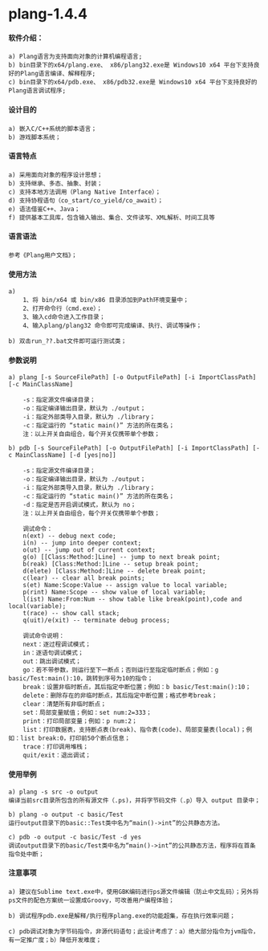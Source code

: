 # plang-1.4.4

#### 软件介绍：
	a) Plang语言为支持面向对象的计算机编程语言;
	b) bin目录下的x64/plang.exe、 x86/plang32.exe是 Windows10 x64 平台下支持良好的Plang语言编译、解释程序;
	c) bin目录下的x64/pdb.exe、 x86/pdb32.exe是 Windows10 x64 平台下支持良好的Plang语言调试程序;

#### 设计目的
	a) 嵌入C/C++系统的脚本语言；
	b) 游戏脚本系统；

#### 语言特点
	a) 采用面向对象的程序设计思想；
	b) 支持继承、多态、抽象、封装；
	c) 支持本地方法调用（Plang Native Interface）；
	d) 支持协程语句（co_start/co_yield/co_await）；
	e) 语法借鉴C++、Java；
	f) 提供基本工具库，包含输入输出、集合、文件读写、XML解析、时间工具等

#### 语言语法
	参考《Plang用户文档》；

#### 使用方法
	a)
		1、将 bin/x64 或 bin/x86 目录添加到Path环境变量中；
		2、打开命令行（cmd.exe）；
		3、输入cd命令进入工作目录；
		4、输入plang/plang32 命令即可完成编译、执行、调试等操作；
	
	b) 双击run_??.bat文件即可运行测试类；


#### 参数说明
	a) plang [-s SourceFilePath] [-o OutputFilePath] [-i ImportClassPath] [-c MainClassName]
	
		-s：指定源文件编译目录；
		-o：指定编译输出目录，默认为 ./output；
		-i：指定外部类导入目录，默认为 ./library；
		-c：指定运行的 “static main()” 方法的所在类名；
		注：以上开关自由组合，每个开关仅携带单个参数；
	
	b) pdb [-s SourceFilePath] [-o OutputFilePath] [-i ImportClassPath] [-c MainClassName] [-d [yes|no]]
	
		-s：指定源文件编译目录；
		-o：指定编译输出目录，默认为 ./output；
		-i：指定外部类导入目录，默认为 ./library；
		-c：指定运行的 “static main()” 方法的所在类名；
		-d：指定是否开启调试模式，默认为 no；
		注：以上开关自由组合，每个开关仅携带单个参数；
	
		调试命令：
	    n(ext) -- debug next code;
	    i(n) -- jump into deeper context;
	    o(ut) -- jump out of current context;
	    g(o) [[Class:Method:]Line] -- jump to next break point;
	    b(reak) [Class:Method:]Line -- setup break point;
	    d(elete) [Class:Method:]Line -- delete break point;
	    c(lear) -- clear all break points;
	    s(et) Name:Scope:Value -- assign value to local variable;
	    p(rint) Name:Scope -- show value of local variable;
	    l(ist) Name:From:Num -- show table like break(point),code and local(variable);
	    t(race) -- show call stack;
	    q(uit)/e(xit) -- terminate debug process;
	
		调试命令说明：
		next：逐过程调试模式；
		in：逐语句调试模式；
		out：跳出调试模式；
		go：若不带参数，则运行至下一断点；否则运行至指定临时断点；例如：g basic/Test:main():10，跳转到序号为10的指令；
		break：设置非临时断点，其后指定中断位置；例如：b basic/Test:main():10；
		delete：删除存在的非临时断点，其后指定中断位置；格式参考break；
		clear：清楚所有非临时断点；
		set：局部变量赋值；例如：set num:2=333；
		print：打印局部变量；例如：p num:2；
		list：打印数据表，支持断点表(break)、指令表(code)、局部变量表(local)；例如：list break:0，打印前50个断点信息；
		trace：打印调用堆栈；
		quit/exit：退出调试；

#### 使用举例
	a) plang -s src -o output
	编译当前src目录所包含的所有源文件（.ps)，并将字节码文件（.p）导入 output 目录中；
	
	b) plang -o output -c basic/Test
	运行output目录下的basic::Test类中名为“main()->int”的公共静态方法。
	
	c) pdb -o output -c basic/Test -d yes
	调试output目录下的basic/Test类中名为“main()->int”的公共静态方法，程序将在首条指令处中断；

#### 注意事项
	a) 建议在Sublime text.exe中，使用GBK编码进行ps源文件编辑（防止中文乱码）；另外将ps文件的配色方案统一设置成Groovy，可改善用户编程体验；
	
	b) 调试程序pdb.exe是解释/执行程序plang.exe的功能超集，存在执行效率问题；
	
	c) pdb调试对象为字节码指令，非源代码语句；此设计考虑了：a）绝大部分指令为jvm指令，有一定推广度；b）降低开发难度；
